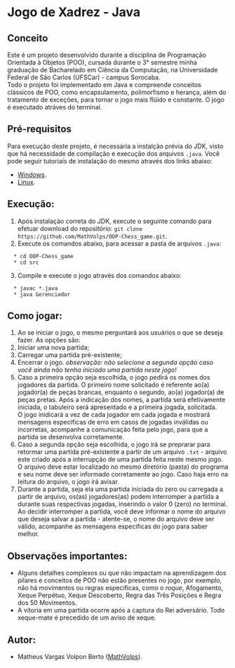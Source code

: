 # Jogo de Xadrez - Java
## Conceito
Este é um projeto desenvolvido durante a disciplina de Programação Orientada à Objetos (POO), cursada durante o 3° semestre minha graduação de Bacharelado em Ciência da Computação, na Universidade Federal de São Carlos (UFSCar) - campus Sorocaba.</br>
Todo o projeto foi implementado em Java e compreende conceitos clássicos de POO, como encapsulamento, polimorfismo e herança, além do tratamento de exceções, para tornar o jogo mais flúido e constante. O jogo é executado atráves do terminal.</br>

## Pré-requisitos
Para execução deste projeto, é necessária a instalção prévia do JDK, visto que há necessidade de compilação e execução dos arquivos `.java`. Você pode seguir tutoriais de instalação do mesmo através dos links abaixo:</br>
* [Windows](https://giordanolins.com/instalando-o-jdk-java-development-kit-no-windows/).
* [Linux](https://www.devmedia.com.br/instalacao-e-configuracao-do-pacote-java-jdk/23749). 

## Execução:
1. Após instalação correta do JDK, execute o seguinte comando para efetuar download do repositório: `git clone https://github.com/MathVolps/OOP-Chess_game.git`.
2. Execute os comandos abaixo, para acessar a pasta de arquivos `.java`:
```
  * cd OOP-Chess_game
  * cd src
```
3. Compile e execute o jogo através dos comandos abaixo:
```
  * javac *.java
  * java Gerenciador
```

## Como jogar:
1. Ao se iniciar o jogo, o mesmo perguntará aos usuários o que se deseja fazer. As opções são:</br>
  1. Iniciar uma nova partida;
  2. Carregar uma partida pré-existente;
  3. Encerrar o jogo.
  *observação: não selecione a segunda opção caso você ainda não tenha iniciado uma partida neste jogo!</br>*
2. Caso a primeira opção seja escolhida, o jogo pedirá os nomes dos jogadores da partida. O primeiro nome solicitado é referente ao(a) jogador(a) de peças brancas, enquanto o segundo, ao(a) jogador(a) de peças pretas. Após a indicação dos nomes, a partida será efetivamente iniciada, o tabuleiro será apresentado e a primeira jogada, solicitada.</br>
O jogo inidicará a vez de cada jogador em cada jogada e mostrará mensagens específicas de erro em casos de jogadas inválidas ou incorretas, acompanhe a comunicação feita pelo jogo, para que a partida se desenvolva corretamente.
3. Caso a segunda opção seja escolhida, o jogo irá se preprarar para retormar uma partida pré-existente a partir de um arquivo `.txt` - arquivo este criado após a interrupção de uma partida feita neste mesmo jogo. O arquivo deve estar localizado no mesmo diretório (pasta) do programa e seu nome deve ser informado corretamente ao jogo. Caso haja erro na leitura do arquivo, o jogo irá avisar.
4. Durante a partida, seja ela uma partida iniciada do zero ou carregada a partir de arquivo, os(as) jogadores(as) podem interromper a partida a durante suas respectivas jogadas, inserindo o valor 0 (zero) no terminal. Ao decidir interromper a partida, você deve informar o nome do arquivo que deseja salvar a partida - atente-se, o nome do arquivo deve ser válido, acompanhe as mensagens específicas do jogo para saber melhor.

## Observações importantes:
* Alguns detalhes complexos ou que não impactam na aprendizagem dos pilares e conceitos de POO não estão presentes no jogo, por exemplo, não há movimentos ou regras específicas, como o *roque*, Afogamento, Xeque Perpétuo, Xeque Descoberto, Regra das Três Posições e Regra dos 50 Movimentos.
* A vítoria em uma partida ocorre após a captura do Rei adversário. Todo xeque-mate é precedido de um aviso de xeque.

## Autor:
* Matheus Vargas Volpon Berto ([MathVolps](https://github.com/MathVolps)).
